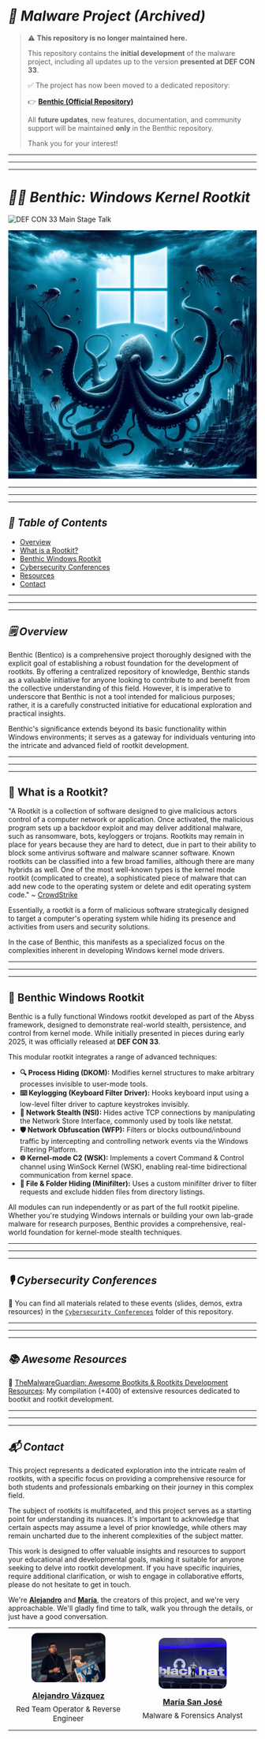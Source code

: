 # ***🦠 Malware Project (Archived)***

> ⚠️ **This repository is no longer maintained here.**
>
> This repository contains the **initial development** of the malware project, including all updates up to the version **presented at DEF CON 33**.
>
> ✅ The project has now been moved to a dedicated repository:
>
> 👉 **[Benthic (Official Repository)](https://github.com/TheMalwareGuardian/Benthic)**  
>
> All **future updates**, new features, documentation, and community support will be maintained **only** in the Benthic repository.
>
> Thank you for your interest!


---
---
---


# ***🏴‍☠️ Benthic: Windows Kernel Rootkit***

![DEF CON 33 Main Stage Talk](https://img.shields.io/badge/DEF%20CON%2033-Main%20Stage%20Talk-informational?style=for-the-badge&logo=hackaday)

<p align="center">
	<img src="Images/Logos/Benthic_Squid.png">
</p>


---
---
---


## ***📑 Table of Contents***

* [Overview](#overview)
* [What is a Rootkit?](#whatisarootkit)
* [Benthic Windows Rootkit](#benthicindowsrootkit)
* [Cybersecurity Conferences](#cybersecurityconferences)
* [Resources](#resources)
* [Contact](#contact)


---
---
---


<div id='overview'/>

## ***🗒️ Overview***

Benthic (Bentico) is a comprehensive project thoroughly designed with the explicit goal of establishing a robust foundation for the development of rootkits. By offering a centralized repository of knowledge, Benthic stands as a valuable initiative for anyone looking to contribute to and benefit from the collective understanding of this field. However, it is imperative to underscore that Benthic is not a tool intended for malicious purposes; rather, it is a carefully constructed initiative for educational exploration and practical insights.

Benthic's significance extends beyond its basic functionality within Windows environments; it serves as a gateway for individuals venturing into the intricate and advanced field of rootkit development.


---
---
---


<div id='whatisarootkit'/>

## 🐙 What is a Rootkit?

"A Rootkit is a collection of software designed to give malicious actors control of a computer network or application. Once activated, the malicious program sets up a backdoor exploit and may deliver additional malware, such as ransomware, bots, keyloggers or trojans. Rootkits may remain in place for years because they are hard to detect, due in part to their ability to block some antivirus software and malware scanner software. Known rootkits can be classified into a few broad families, although there are many hybrids as well. One of the most well-known types is the kernel mode rootkit (complicated to create), a sophisticated piece of malware that can add new code to the operating system or delete and edit operating system code." ~ [CrowdStrike](https://www.crowdstrike.com/cybersecurity-101/malware/rootkits/)

Essentially, a rootkit is a form of malicious software strategically designed to target a computer's operating system while hiding its presence and activities from users and security solutions.

In the case of Benthic, this manifests as a specialized focus on the complexities inherent in developing Windows kernel mode drivers.


---
---
---


<div id='benthicwindowsrootkit'/>

## 🦠 Benthic Windows Rootkit

Benthic is a fully functional Windows rootkit developed as part of the Abyss framework, designed to demonstrate real-world stealth, persistence, and control from kernel mode. While initially presented in pieces during early 2025, it was officially released at **DEF CON 33**.

This modular rootkit integrates a range of advanced techniques:

- **🔍 Process Hiding (DKOM):** Modifies kernel structures to make arbitrary processes invisible to user-mode tools.
- **⌨️ Keylogging (Keyboard Filter Driver):** Hooks keyboard input using a low-level filter driver to capture keystrokes invisibly.
- **📡 Network Stealth (NSI):** Hides active TCP connections by manipulating the Network Store Interface, commonly used by tools like netstat.
- **🛡️ Network Obfuscation (WFP):** Filters or blocks outbound/inbound traffic by intercepting and controlling network events via the Windows Filtering Platform.
- **🌐 Kernel-mode C2 (WSK):** Implements a covert Command & Control channel using WinSock Kernel (WSK), enabling real-time bidirectional communication from kernel space.
- **📁 File & Folder Hiding (Minifilter):** Uses a custom minifilter driver to filter requests and exclude hidden files from directory listings.

All modules can run independently or as part of the full rootkit pipeline. Whether you're studying Windows internals or building your own lab-grade malware for research purposes, Benthic provides a comprehensive, real-world foundation for kernel-mode stealth techniques.


---
---
---


<div id='cybersecurityconferences'/>

## ***🎙️ Cybersecurity Conferences***

📁 You can find all materials related to these events (slides, demos, extra resources) in the [`Cybersecurity Conferences`](https://github.com/TheMalwareGuardian/Benthic/tree/main/Cybersecurity%20Conferences) folder of this repository.


---
---
---


<div id='resources'/>

## ***📚 Awesome Resources***

📌 [TheMalwareGuardian: Awesome Bootkits & Rootkits Development Resources](https://github.com/TheMalwareGuardian/Awesome-Bootkits-Rootkits-Development): My compilation (+400) of extensive resources dedicated to bootkit and rootkit development.



---
---
---


<div id='contact'/>

## ***📬 Contact***

This project represents a dedicated exploration into the intricate realm of rootkits, with a specific focus on providing a comprehensive resource for both students and professionals embarking on their journey in this complex field.

The subject of rootkits is multifaceted, and this project serves as a starting point for understanding its nuances. It's important to acknowledge that certain aspects may assume a level of prior knowledge, while others may remain uncharted due to the inherent complexities of the subject matter.

This work is designed to offer valuable insights and resources to support your educational and developmental goals, making it suitable for anyone seeking to delve into rootkit development. If you have specific inquiries, require additional clarification, or wish to engage in collaborative efforts, please do not hesitate to get in touch.

We're **[Alejandro](https://www.linkedin.com/in/vazquez-vazquez-alejandro)** and **[María](https://www.linkedin.com/in/mariasanjose)**, the creators of this project, and we're very approachable. We'll gladly find time to talk, walk you through the details, or just have a good conversation.

<table align="center" cellspacing="0" cellpadding="0">
<tr>
	<td align="center" width="340px" style="padding: 10px; vertical-align: top;">
	<img src="Images/Logos/Whoami_Alex.png" width="150px" style="border-radius: 12px; display: block; margin: 0 auto;" />
	<br/>
	<a href="https://github.com/TheMalwareGuardian">
		<b style="font-size: 16px;">Alejandro Vázquez</b>
	</a>
	<br/>
	<div style="margin-top: 8px; font-size: 15px;">
		Red Team Operator & Reverse Engineer
	</div>
	</td>
	<td align="center" width="340px" style="padding: 20px; vertical-align: top;">
	<img src="Images/Logos/Whoami_Maria.png" width="138px" style="border-radius: 12px; display: block; margin: 0 auto;" />
	<br/>
	<a href="https://github.com/drkrysSrng">
		<b style="font-size: 16px;">María San José</b>
	</a>
	<br/>
	<div style="margin-top: 8px; font-size: 15px;">
		Malware & Forensics Analyst
	</div>
	</td>
</tr>
</table>


<!--
# ***🏴‍☠️ Benthic: Windows Kernel Rootkit***

![DEF CON 33 Main Stage Talk](https://img.shields.io/badge/DEF%20CON%2033-Main%20Stage%20Talk-informational?style=for-the-badge&logo=hackaday)

This is the **official repository** for the **Benthic Windows Kernel-Mode Rootkit**, the kernel component of the **[Abyss UEFI Bootkit](https://github.com/TheMalwareGuardian/Abyss)**, to be presented during our upcoming **[DEF CON 33 Main Stage Talk](https://defcon.org/html/defcon-33/dc-33-speakers.html#content_60321)**.

The full release of the project will be published here after the talk.

<p align="center">
	<a href="https://defcon.org/html/defcon-33/dc-33-speakers.html#content_60321" target="_blank">
		<img src="Images/Illustrations/Talk_Title_Webpage_DEF_CON.png" alt="DEF CON 33 Benthic Talk">
	</a>
</p>

## ***👥 Meet the Malware Developers***

DEF CON is the most legendary hacking conference in the world, but some editions are more special than others. It's not often that malware source code is shared publicly, and when it comes to bootkits, you can count on one hand the number of times full source code has ever been released. DEF CON 33 will be one of those rare moments, because never before has so much code and documentation been shared to help others develop and understand the most advanced types of malware: a UEFI bootkit and a Windows kernel-mode rootkit.

During our talk, you'll see the bootkit running on a physical machine with Secure Boot enabled. Due to time constraints, most demos will be shown as pre-recorded videos. However, if you'd like to see any demo live, ask in-depth questions, or need help compiling and setting up the environment, feel free to reach out to us on LinkedIn during the conference. We're **[Alejandro](https://www.linkedin.com/in/vazquez-vazquez-alejandro)** and **[María](https://www.linkedin.com/in/mariasanjose)**, the creators of this project, and we're very approachable. We'll gladly find time to talk, walk you through the details, or just have a good conversation.

<table align="center" cellspacing="0" cellpadding="0">
<tr>
	<td align="center" width="340px" style="padding: 10px; vertical-align: top;">
	<img src="Images/Logos/Whoami_Alex.png" width="150px" style="border-radius: 12px; display: block; margin: 0 auto;" />
	<br/>
	<a href="https://github.com/TheMalwareGuardian">
		<b style="font-size: 16px;">Alejandro Vázquez</b>
	</a>
	<br/>
	<div style="margin-top: 8px; font-size: 15px;">
		Red Team Operator & Reverse Engineer
	</div>
	</td>
	<td align="center" width="340px" style="padding: 20px; vertical-align: top;">
	<img src="Images/Logos/Whoami_Maria.png" width="138px" style="border-radius: 12px; display: block; margin: 0 auto;" />
	<br/>
	<a href="https://github.com/drkrysSrng">
		<b style="font-size: 16px;">María San José</b>
	</a>
	<br/>
	<div style="margin-top: 8px; font-size: 15px;">
		Malware & Forensics Analyst
	</div>
	</td>
</tr>
</table>
-->

